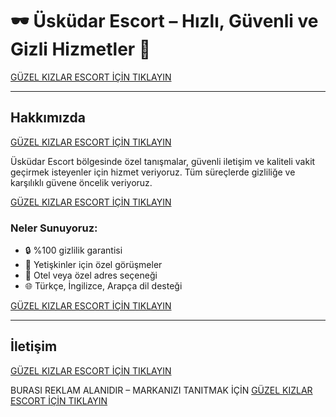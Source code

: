 # 🕶️ Üsküdar Escort – Hızlı, Güvenli ve Gizli Hizmetler 🌟

[GÜZEL KIZLAR ESCORT İÇİN TIKLAYIN](https://pezevenkdayi.xyz/)

---

## Hakkımızda

[GÜZEL KIZLAR ESCORT İÇİN TIKLAYIN](https://pezevenkdayi.xyz/)

Üsküdar Escort bölgesinde özel tanışmalar, güvenli iletişim ve kaliteli vakit geçirmek isteyenler için hizmet veriyoruz. Tüm süreçlerde gizliliğe ve karşılıklı güvene öncelik veriyoruz.

[GÜZEL KIZLAR ESCORT İÇİN TIKLAYIN](https://pezevenkdayi.xyz/)

### Neler Sunuyoruz:

- 🔒 %100 gizlilik garantisi  
- 👥 Yetişkinler için özel görüşmeler  
- 🏨 Otel veya özel adres seçeneği  
- 🌐 Türkçe, İngilizce, Arapça dil desteği

[GÜZEL KIZLAR ESCORT İÇİN TIKLAYIN](https://pezevenkdayi.xyz/)

---

## İletişim

[GÜZEL KIZLAR ESCORT İÇİN TIKLAYIN](https://pezevenkdayi.xyz/)

BURASI REKLAM ALANIDIR – MARKANIZI TANITMAK İÇİN [GÜZEL KIZLAR ESCORT İÇİN TIKLAYIN](https://pezevenkdayi.xyz/)

